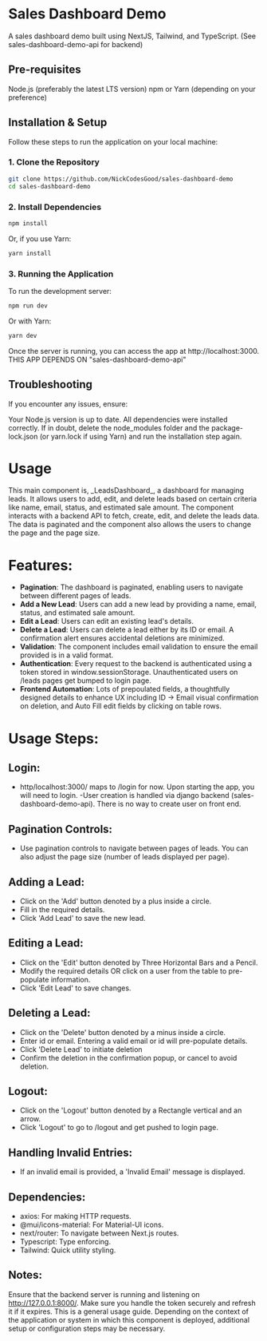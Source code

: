 # Sales Dashboard Demo

A sales dashboard demo built using NextJS, Tailwind, and TypeScript. (See sales-dashboard-demo-api for backend)

## Pre-requisites

Node.js (preferably the latest LTS version)
npm or Yarn (depending on your preference)
## Installation & Setup

Follow these steps to run the application on your local machine:

### 1. Clone the Repository

```bash
git clone https://github.com/NickCodesGood/sales-dashboard-demo
cd sales-dashboard-demo
```

### 2. Install Dependencies

```bash
npm install
```
Or, if you use Yarn:

```bash
yarn install
```

### 3. Running the Application

To run the development server:

```bash
npm run dev
```
Or with Yarn:

```bash
yarn dev
```

Once the server is running, you can access the app at http://localhost:3000.
THIS APP DEPENDS ON "sales-dashboard-demo-api"

## Troubleshooting

If you encounter any issues, ensure:

Your Node.js version is up to date.
All dependencies were installed correctly. If in doubt, delete the node_modules folder and the package-lock.json (or yarn.lock if using Yarn) and run the installation step again.

# Usage

This main component is, \_LeadsDashboard\_, a dashboard for managing leads. It allows users to add, edit, and delete leads based on certain criteria like name, email, status, and estimated sale amount. The component interacts with a backend API to fetch, create, edit, and delete the leads data. The data is paginated and the component also allows the users to change the page and the page size.

# Features:

- **Pagination**: The dashboard is paginated, enabling users to navigate between different pages of leads.
- **Add a New Lead**: Users can add a new lead by providing a name, email, status, and estimated sale amount.
- **Edit a Lead**: Users can edit an existing lead's details.
- **Delete a Lead**: Users can delete a lead either by its ID or email. A confirmation alert ensures accidental deletions are minimized.
- **Validation**: The component includes email validation to ensure the email provided is in a valid format.
- **Authentication**: Every request to the backend is authenticated using a token stored in window.sessionStorage. Unauthenticated users on /leads pages get bumped to login page.
- **Frontend Automation**: Lots of prepoulated fields, a thoughtfully designed details to enhance UX including ID -> Email visual confirmation on deletion, and Auto Fill edit fields by clicking on table rows.

# Usage Steps:

## Login:

- http/localhost:3000/ maps to /login for now. Upon starting the app, you will need to login.
-User creation is handled via django backend (sales-dashboard-demo-api). There is no way to create user on front end.


## Pagination Controls:

- Use pagination controls to navigate between pages of leads. You can also adjust the page size (number of leads displayed per page).

## Adding a Lead:

- Click on the 'Add' button denoted by a plus inside a circle.
- Fill in the required details.
- Click 'Add Lead' to save the new lead.

## Editing a Lead:

- Click on the 'Edit' button denoted by Three Horizontal Bars and a Pencil.
- Modify the required details OR click on a user from the table to pre-populate information.
- Click 'Edit Lead' to save changes.

## Deleting a Lead:

- Click on the 'Delete' button denoted by a minus inside a circle.
- Enter id or email. Entering a valid email or id will pre-populate details.
- Click 'Delete Lead' to initiate deletion
- Confirm the deletion in the confirmation popup, or cancel to avoid deletion.

## Logout:

- Click on the 'Logout' button denoted by a Rectangle vertical and an arrow.
- Click 'Logout' to go to /logout and get pushed to login page.

## Handling Invalid Entries:

- If an invalid email is provided, a 'Invalid Email' message is displayed.

## Dependencies:

- axios: For making HTTP requests.
- @mui/icons-material: For Material-UI icons.
- next/router: To navigate between Next.js routes.
- Typescript: Type enforcing.
- Tailwind: Quick utility styling.

## Notes:

Ensure that the backend server is running and listening on http://127.0.0.1:8000/.
Make sure you handle the token securely and refresh it if it expires.
This is a general usage guide. Depending on the context of the application or system in which this component is deployed, additional setup or configuration steps may be necessary.
